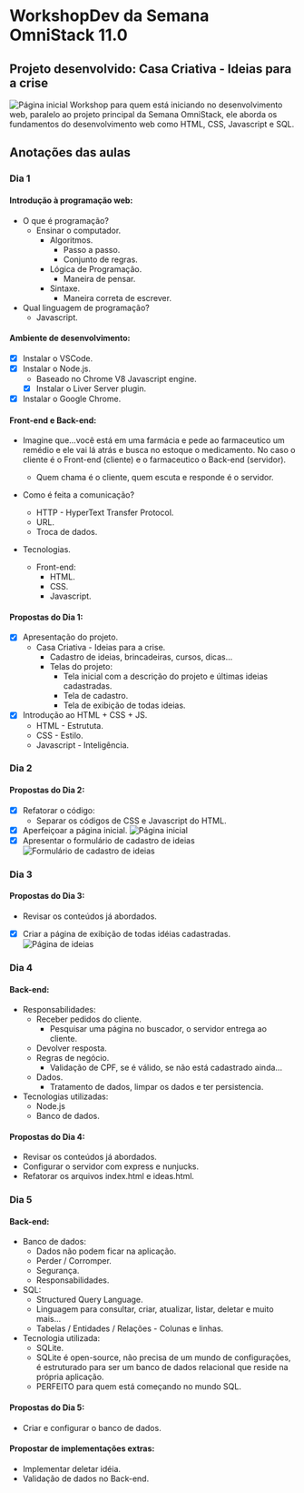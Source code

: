 # WorkshopDev da Semana OmniStack 11.0

## Projeto desenvolvido: Casa Criativa - Ideias para a crise
![Página inicial](public/imagens/readme/página-inicial.png "Página inicial")
Workshop para quem está iniciando no desenvolvimento web, paralelo ao projeto principal da Semana OmniStack, ele aborda os fundamentos do desenvolvimento web como HTML, CSS, Javascript e SQL.

## Anotações das aulas

### Dia 1

#### Introdução à programação web:
* O que é programação?
    * Ensinar o computador.
        * Algoritmos.
            * Passo a passo.
            * Conjunto de regras.
        * Lógica de Programação.
            * Maneira de pensar.
        * Sintaxe.
            * Maneira correta de escrever.
* Qual linguagem de programação?
    * Javascript.

#### Ambiente de desenvolvimento:
- [x] Instalar o VSCode.
- [x] Instalar o Node.js.
    * Baseado no Chrome V8 Javascript engine.
    - [x] Instalar o Liver Server plugin.
- [x] Instalar o Google Chrome.

#### Front-end e Back-end:
* Imagine que...você está em uma farmácia e pede ao farmaceutico um remédio e ele vai lá atrás e busca no estoque o medicamento. No caso o cliente é o Front-end (cliente) e o farmaceutico o Back-end (servidor).
    * Quem chama é o cliente, quem escuta e responde é o servidor.

* Como é feita a comunicação?
    * HTTP - HyperText Transfer Protocol.
    * URL.
    * Troca de dados.

* Tecnologias.
    * Front-end:
        * HTML.
        * CSS.
        * Javascript.

#### Propostas do Dia 1:
- [x] Apresentação do projeto.
    * Casa Criativa - Ideias para a crise.
        * Cadastro de ideias, brincadeiras, cursos, dicas...
        * Telas do projeto:
            * Tela inicial com a descrição do projeto e últimas ideias cadastradas.
            * Tela de cadastro.
            * Tela de exibição de todas ideias.
- [x] Introdução ao HTML + CSS + JS.
    * HTML - Estrututa.
    * CSS - Estilo.
    * Javascript - Inteligência.

### Dia 2

#### Propostas do Dia 2:
- [x] Refatorar o código:
    * Separar os códigos de CSS e Javascript do HTML.
- [x] Aperfeiçoar a página inicial.
    ![Página inicial](public/imagens/readme/página-inicial.png "Página inicial")
- [x] Apresentar o formulário de cadastro de ideias
    ![Formulário de cadastro de ideias](public/imagens/readme/formulário-cadastro.png "Formulário de cadastro de ideias")

### Dia 3

#### Propostas do Dia 3:
* Revisar os conteúdos já abordados.
- [x] Criar a página de exibição de todas idéias cadastradas.
    ![Página de ideias](public/imagens/readme/página-ideias.png "Página de ideias")

### Dia 4

#### Back-end:
* Responsabilidades:
    * Receber pedidos do cliente.
        * Pesquisar uma página no buscador, o servidor entrega ao cliente.
    * Devolver resposta.
    * Regras de negócio.
        * Validação de CPF, se é válido, se não está cadastrado ainda...
    * Dados.
        * Tratamento de dados, limpar os dados e ter persistencia.
* Tecnologias utilizadas:
    * Node.js
    * Banco de dados.

#### Propostas do Dia 4:
* Revisar os conteúdos já abordados.
* Configurar o servidor com express e nunjucks.
* Refatorar os arquivos index.html e ideas.html.

### Dia 5

#### Back-end:
* Banco de dados:
    * Dados não podem ficar na aplicação.
    * Perder / Corromper.
    * Segurança.
    * Responsabilidades.
* SQL:
    * Structured Query Language.
    * Linguagem para consultar, criar, atualizar, listar, deletar e muito mais...
    * Tabelas / Entidades / Relações - Colunas e linhas.
* Tecnologia utilizada:
    * SQLite.
    * SQLite é open-source, não precisa de um mundo de configurações, é estruturado para ser um banco de dados relacional que reside na própria aplicação.
    * PERFEITO para quem está começando no mundo SQL.

#### Propostas do Dia 5:
* Criar e configurar o banco de dados.

#### Propostar de implementações extras:
* Implementar deletar idéia.
* Validação de dados no Back-end.































